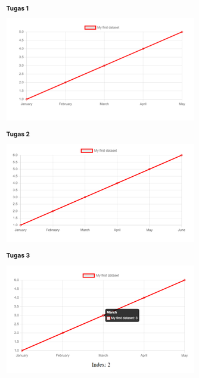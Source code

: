 ### Tugas 1

![foto 1](./image/gambar_1.png)

### Tugas 2

![foto 2](./image/gambar_2.png)

### Tugas 3

![foto 3](./image/gambar_3_new.png)
